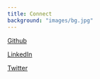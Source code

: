 ```yaml
---
title: Connect
background: "images/bg.jpg"
---
```


[Github](https://github.com/dhruvag2000)

[LinkedIn](https://www.linkedin.com/in/dhruva-gole/)

[Twitter](https://twitter.com/DhruvaGole)
